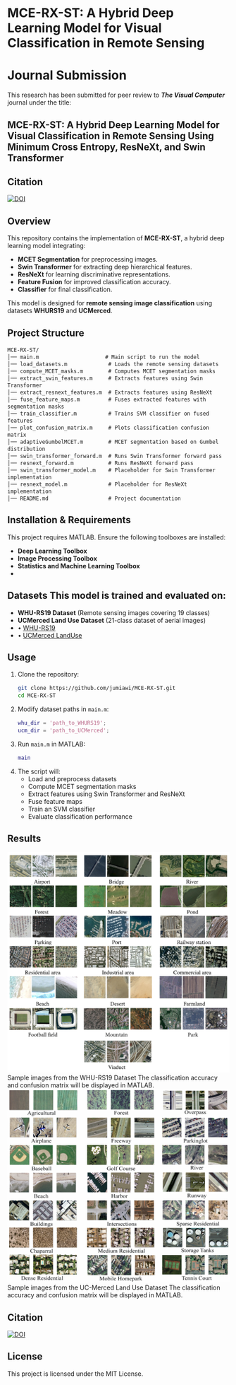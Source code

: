 # MCE-RX-ST: A Hybrid Deep Learning Model for Visual Classification in Remote Sensing

# Journal Submission
This research has been submitted for peer review to **_The Visual Computer_** journal under the title:
## **MCE-RX-ST: A Hybrid Deep Learning Model for Visual Classification in Remote Sensing Using Minimum Cross Entropy, ResNeXt, and Swin Transformer**

## Citation
[![DOI](https://zenodo.org/badge/933850708.svg)](https://doi.org/10.5281/zenodo.14884749)

## Overview
This repository contains the implementation of **MCE-RX-ST**, a hybrid deep learning model integrating:
- **MCET Segmentation** for preprocessing images.
- **Swin Transformer** for extracting deep hierarchical features.
- **ResNeXt** for learning discriminative representations.
- **Feature Fusion** for improved classification accuracy.
- **Classifier** for final classification.

This model is designed for **remote sensing image classification** using datasets **WHURS19** and **UCMerced**.

## Project Structure
```
MCE-RX-ST/
│── main.m                     # Main script to run the model
│── load_datasets.m             # Loads the remote sensing datasets
│── compute_MCET_masks.m        # Computes MCET segmentation masks
│── extract_swin_features.m     # Extracts features using Swin Transformer
│── extract_resnext_features.m  # Extracts features using ResNeXt
│── fuse_feature_maps.m         # Fuses extracted features with segmentation masks
│── train_classifier.m          # Trains SVM classifier on fused features
│── plot_confusion_matrix.m     # Plots classification confusion matrix
│── adaptiveGumbelMCET.m        # MCET segmentation based on Gumbel distribution
│── swin_transformer_forward.m  # Runs Swin Transformer forward pass
│── resnext_forward.m           # Runs ResNeXt forward pass
│── swin_transformer_model.m    # Placeholder for Swin Transformer implementation
│── resnext_model.m             # Placeholder for ResNeXt implementation
│── README.md                   # Project documentation
```

## Installation & Requirements
This project requires MATLAB. Ensure the following toolboxes are installed:
- **Deep Learning Toolbox**
- **Image Processing Toolbox**
- **Statistics and Machine Learning Toolbox**
- 
## Datasets This model is trained and evaluated on: 
- **WHU-RS19 Dataset** (Remote sensing images covering 19 classes)
- **UCMerced Land Use Dataset** (21-class dataset of aerial images)
- •	[WHU-RS19]( https://huggingface.co/datasets/jonathan-roberts1/WHU-RS19)
- •	[UCMerced LandUse]( http://weegee.vision.ucmerced.edu/datasets/landuse.html)

## Usage
1. Clone the repository:
   ```bash
   git clone https://github.com/jumiawi/MCE-RX-ST.git
   cd MCE-RX-ST
   ```
2. Modify dataset paths in `main.m`:
   ```matlab
   whu_dir = 'path_to_WHURS19';
   ucm_dir = 'path_to_UCMerced';
   ```
3. Run `main.m` in MATLAB:
   ```matlab
   main
   ```
4. The script will:
   - Load and preprocess datasets
   - Compute MCET segmentation masks
   - Extract features using Swin Transformer and ResNeXt
   - Fuse feature maps
   - Train an SVM classifier
   - Evaluate classification performance

## Results
![Sample Image1](WHU-Samples.jpg)
Sample images from the WHU-RS19 Dataset 
The classification accuracy and confusion matrix will be displayed in MATLAB.
![Sample Image2](UCMerced-Samples.jpg)
Sample images from the UC-Merced Land Use Dataset
The classification accuracy and confusion matrix will be displayed in MATLAB.
## Citation
[![DOI](https://zenodo.org/badge/933850708.svg)](https://doi.org/10.5281/zenodo.14884749)

## License
This project is licensed under the MIT License.

